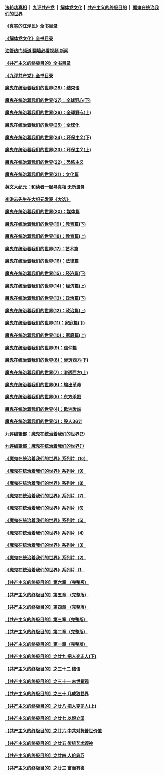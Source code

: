 ####  [法轮功真相](../../../../basic/blob/master/README.md?t=07111001) &nbsp;|&nbsp; [九评共产党](../../../../9ping.md/blob/master/README.md?t=07111001) &nbsp;|&nbsp; [解体党文化](../../../../jtdwh.md/blob/master/README.md?t=07111001)  &nbsp;|&nbsp; [共产主义的终极目的](../../../../gczydzjmd.md/blob/master/README.md?t=07111001) &nbsp;|&nbsp; [魔鬼在统治我们的世界](../../../../mgztzwmdsj.md/blob/master/README.md?t=07111001) 

#### [《真实的江泽民》全书目录](../pages/nsc422/n13721399.md?t=07111001) 

#### [《解体党文化》全书目录](../pages/nsc422/n13721157.md?t=07111001) 

#### [油管热门频道 翻墙必看视频 新闻](http://45.76.130.85:81/youtube.html?07111001)

#### [《共产主义的终极目的》全书目录](../pages/nsc422/n13721048.md?t=07111001) 

#### [《九评共产党》全书目录](../pages/nsc422/n13708085.md?t=07111001) 

#### [魔鬼在统治着我们的世界(28)：结束语](../pages/nsc422/n10936246.md?t=07111001) 

#### [魔鬼在统治着我们的世界(27)：全球野心(下)](../pages/nsc422/n10928319.md?t=07111001) 

#### [魔鬼在统治着我们的世界(26)：全球野心(上)](../pages/nsc422/n10900318.md?t=07111001) 

#### [魔鬼在统治着我们的世界(25)：全球化](../pages/nsc422/n10788205.md?t=07111001) 

#### [魔鬼在统治着我们的世界(24)：环保主义(下)](../pages/nsc422/n10695307.md?t=07111001) 

#### [魔鬼在统治着我们的世界(23)：环保主义(上)](../pages/nsc422/n10688613.md?t=07111001) 

#### [魔鬼在统治着我们的世界(22)：恐怖主义](../pages/nsc422/n10614727.md?t=07111001) 

#### [魔鬼在统治着我们的世界(21)：文化篇](../pages/nsc422/n10597706.md?t=07111001) 

#### [英文大纪元：和读者一起寻真相 无所畏惧](../pages/nsc422/n12542027.md?t=07111001) 

#### [李洪志先生在大纪元发表《大选》](../pages/nsc422/n12534746.md?t=07111001) 

#### [魔鬼在统治着我们的世界(20)：媒体篇](../pages/nsc422/n10586579.md?t=07111001) 

#### [魔鬼在统治着我们的世界(19)：教育篇(下)](../pages/nsc422/n10564808.md?t=07111001) 

#### [魔鬼在统治着我们的世界(18)：教育篇(上)](../pages/nsc422/n10526970.md?t=07111001) 

#### [魔鬼在统治着我们的世界(17)：艺术篇](../pages/nsc422/n10499093.md?t=07111001) 

#### [魔鬼在统治着我们的世界(16)：法律篇](../pages/nsc422/n10485969.md?t=07111001) 

#### [魔鬼在统治着我们的世界(15)：经济篇(下)](../pages/nsc422/n10469975.md?t=07111001) 

#### [魔鬼在统治着我们的世界(14)：经济篇(上)](../pages/nsc422/n10457370.md?t=07111001) 

#### [魔鬼在统治着我们的世界(13)：政治篇(下)](../pages/nsc422/n10448270.md?t=07111001) 

#### [魔鬼在统治着我们的世界(12)：政治篇(上)](../pages/nsc422/n10444576.md?t=07111001) 

#### [魔鬼在统治着我们的世界(11)：家庭篇(下)](../pages/nsc422/n10440961.md?t=07111001) 

#### [魔鬼在统治着我们的世界(10)：家庭篇(上)](../pages/nsc422/n10435448.md?t=07111001) 

#### [魔鬼在统治着我们的世界(9)：信仰篇](../pages/nsc422/n10432159.md?t=07111001) 

#### [魔鬼在统治着我们的世界(8)：渗透西方(下)](../pages/nsc422/n10429603.md?t=07111001) 

#### [魔鬼在统治着我们的世界(7)：渗透西方(上)](../pages/nsc422/n10426013.md?t=07111001) 

#### [魔鬼在统治着我们的世界(6)：输出革命](../pages/nsc422/n10421536.md?t=07111001) 

#### [魔鬼在统治着我们的世界(5)：东方杀戮](../pages/nsc422/n10417707.md?t=07111001) 

#### [魔鬼在统治着我们的世界(4)：欧洲发端](../pages/nsc422/n10414890.md?t=07111001) 

#### [魔鬼在统治着我们的世界(3)：毁人36计](../pages/nsc422/n10411583.md?t=07111001) 

#### [九评编辑部：魔鬼在统治着我们的世界(2)](../pages/nsc422/n10410036.md?t=07111001) 

#### [九评编辑部：魔鬼在统治着我们的世界(1)](../pages/nsc422/n10406825.md?t=07111001) 

#### [《魔鬼在统治着我们的世界》系列片（10）](../pages/nsc422/n12292670.md?t=07111001) 

#### [《魔鬼在统治着我们的世界》系列片（9）](../pages/nsc422/n12290859.md?t=07111001) 

#### [《魔鬼在统治着我们的世界》系列片（8）](../pages/nsc422/n12287445.md?t=07111001) 

#### [《魔鬼在统治着我们的世界》系列片（7）](../pages/nsc422/n12283425.md?t=07111001) 

#### [《魔鬼在统治着我们的世界》系列片（6）](../pages/nsc422/n12282314.md?t=07111001) 

#### [《魔鬼在统治着我们的世界》系列片（5）](../pages/nsc422/n12281419.md?t=07111001) 

#### [《魔鬼在统治着我们的世界》系列片（4）](../pages/nsc422/n12274024.md?t=07111001) 

#### [《魔鬼在统治着我们的世界》系列片（3）](../pages/nsc422/n12271322.md?t=07111001) 

#### [《魔鬼在统治着我们的世界》系列片（2）](../pages/nsc422/n12269049.md?t=07111001) 

#### [《魔鬼在统治着我们的世界》系列片（1）](../pages/nsc422/n12267575.md?t=07111001) 

#### [【共产主义的终极目的】第六章 （完整版）](../pages/nsc422/n11428913.md?t=07111001) 

#### [【共产主义的终极目的】第五章 （完整版）](../pages/nsc422/n11428912.md?t=07111001) 

#### [【共产主义的终极目的】第四章 （完整版）](../pages/nsc422/n11428907.md?t=07111001) 

#### [【共产主义的终极目的】第三章（完整版）](../pages/nsc422/n11428848.md?t=07111001) 

#### [【共产主义的终极目的】第二章（完整版）](../pages/nsc422/n11428831.md?t=07111001) 

#### [【共产主义的终极目的】第一章（完整版）](../pages/nsc422/n11417651.md?t=07111001) 

#### [【共产主义的终极目的】之廿九 把人变非人(下)](../pages/nsc422/n11344140.md?t=07111001) 

#### [【共产主义的终极目的】之三十二 结语](../pages/nsc422/n11360535.md?t=07111001) 

#### [【共产主义的终极目的】之三十一 末世景观](../pages/nsc422/n11351129.md?t=07111001) 

#### [【共产主义的终极目的】之三十 几成狼世界](../pages/nsc422/n11348280.md?t=07111001) 

#### [【共产主义的终极目的】之廿八 把人变非人(上)](../pages/nsc422/n11340492.md?t=07111001) 

#### [【共产主义的终极目的】之廿七 以恨立国](../pages/nsc422/n11336944.md?t=07111001) 

#### [【共产主义的终极目的】之廿六 中共对抗普世价值](../pages/nsc422/n11324785.md?t=07111001) 

#### [【共产主义的终极目的】之廿五 传统艺术颂神](../pages/nsc422/n11296396.md?t=07111001) 

#### [【共产主义的终极目的】之廿四 人伦典范](../pages/nsc422/n11296397.md?t=07111001) 

#### [【共产主义的终极目的】之廿三 富而有德](../pages/nsc422/n11283598.md?t=07111001) 

<img src='http://gfw-breaker.win/goodnews/indexes/nsc422.md' width='0px' height='0px'/>
